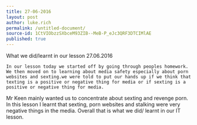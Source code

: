 ```yaml
---
title: 27-06-2016
layout: post
author: luke.rich
permalink: /untitled-document/
source-id: 1CtVIObzzSXbceM93ZIB--MeB-P_eJc3QRF3DTCIMlAE
published: true
---
```

What we did/learnt in our lesson                                                                             27.06.2016

    In our lesson today we started off by going through peoples homework. We then moved on to learning about media safety especially about porn websites and sexting.we were told to put our hands up if we think that texting is a positive or negative thing for media or if sexting is a positive or negative thing for media. 

Mr Keen mainly wanted us to concentrate about sexting and revenge porn. In this lesson I learnt that sexting, porn websites and stalking were very negative things in the media. Overall that is what we did/ learnt in our IT lesson.

